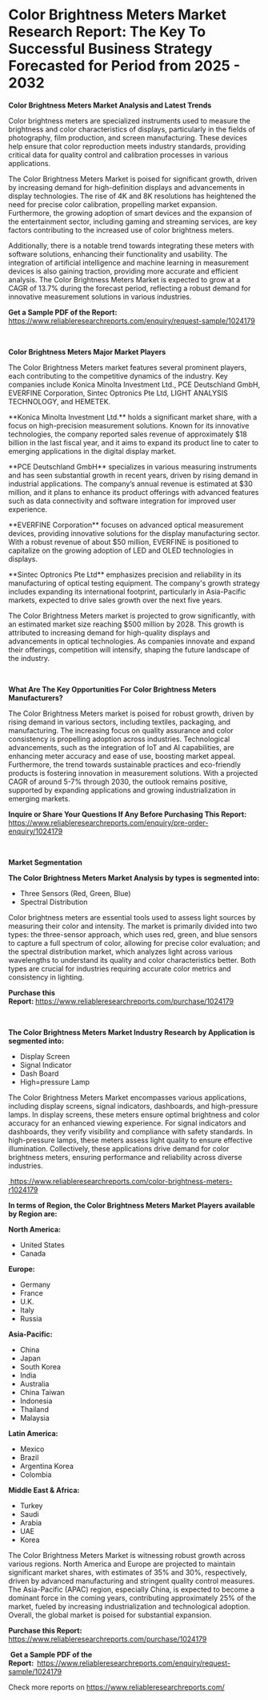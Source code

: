<p><h1>Color Brightness Meters Market Research Report: The Key To Successful Business Strategy Forecasted for Period from 2025 - 2032</h1></p><p><strong>Color Brightness Meters Market Analysis and Latest Trends</strong></p>
<p><p>Color brightness meters are specialized instruments used to measure the brightness and color characteristics of displays, particularly in the fields of photography, film production, and screen manufacturing. These devices help ensure that color reproduction meets industry standards, providing critical data for quality control and calibration processes in various applications.</p><p>The Color Brightness Meters Market is poised for significant growth, driven by increasing demand for high-definition displays and advancements in display technologies. The rise of 4K and 8K resolutions has heightened the need for precise color calibration, propelling market expansion. Furthermore, the growing adoption of smart devices and the expansion of the entertainment sector, including gaming and streaming services, are key factors contributing to the increased use of color brightness meters.</p><p>Additionally, there is a notable trend towards integrating these meters with software solutions, enhancing their functionality and usability. The integration of artificial intelligence and machine learning in measurement devices is also gaining traction, providing more accurate and efficient analysis. The Color Brightness Meters Market is expected to grow at a CAGR of 13.7% during the forecast period, reflecting a robust demand for innovative measurement solutions in various industries.</p></p>
<p><strong>Get a Sample PDF of the Report:&nbsp;</strong> <a href="https://www.reliableresearchreports.com/enquiry/request-sample/1024179?utm_campaign=2743&utm_medium=2&utm_source=Github&utm_content=ia&utm_term=22032025&utm_id=color-brightness-meters">https://www.reliableresearchreports.com/enquiry/request-sample/1024179</a></p>
<p>&nbsp;</p>
<p><strong>Color Brightness Meters Major Market Players</strong></p>
<p><p>The Color Brightness Meters market features several prominent players, each contributing to the competitive dynamics of the industry. Key companies include Konica Minolta Investment Ltd., PCE Deutschland GmbH, EVERFINE Corporation, Sintec Optronics Pte Ltd, LIGHT ANALYSIS TECHNOLOGY, and HEMETEK.</p><p>**Konica Minolta Investment Ltd.** holds a significant market share, with a focus on high-precision measurement solutions. Known for its innovative technologies, the company reported sales revenue of approximately $18 billion in the last fiscal year, and it aims to expand its product line to cater to emerging applications in the digital display market.</p><p>**PCE Deutschland GmbH** specializes in various measuring instruments and has seen substantial growth in recent years, driven by rising demand in industrial applications. The company’s annual revenue is estimated at $30 million, and it plans to enhance its product offerings with advanced features such as data connectivity and software integration for improved user experience.</p><p>**EVERFINE Corporation** focuses on advanced optical measurement devices, providing innovative solutions for the display manufacturing sector. With a robust revenue of about $50 million, EVERFINE is positioned to capitalize on the growing adoption of LED and OLED technologies in displays. </p><p>**Sintec Optronics Pte Ltd** emphasizes precision and reliability in its manufacturing of optical testing equipment. The company's growth strategy includes expanding its international footprint, particularly in Asia-Pacific markets, expected to drive sales growth over the next five years.</p><p>The Color Brightness Meters market is projected to grow significantly, with an estimated market size reaching $500 million by 2028. This growth is attributed to increasing demand for high-quality displays and advancements in optical technologies. As companies innovate and expand their offerings, competition will intensify, shaping the future landscape of the industry.</p></p>
<p>&nbsp;</p>
<p><strong>What Are The Key Opportunities For Color Brightness Meters Manufacturers?</strong></p>
<p><p>The Color Brightness Meters market is poised for robust growth, driven by rising demand in various sectors, including textiles, packaging, and manufacturing. The increasing focus on quality assurance and color consistency is propelling adoption across industries. Technological advancements, such as the integration of IoT and AI capabilities, are enhancing meter accuracy and ease of use, boosting market appeal. Furthermore, the trend towards sustainable practices and eco-friendly products is fostering innovation in measurement solutions. With a projected CAGR of around 5-7% through 2030, the outlook remains positive, supported by expanding applications and growing industrialization in emerging markets.</p></p>
<p><strong>Inquire or Share Your Questions If Any Before Purchasing This Report:</strong> <a href="https://www.reliableresearchreports.com/enquiry/pre-order-enquiry/1024179?utm_campaign=2743&utm_medium=2&utm_source=Github&utm_content=ia&utm_term=22032025&utm_id=color-brightness-meters">https://www.reliableresearchreports.com/enquiry/pre-order-enquiry/1024179</a></p>
<p>&nbsp;</p>
<p><strong>Market Segmentation</strong></p>
<p><strong>The Color Brightness Meters Market Analysis by types is segmented into:</strong></p>
<p><ul><li>Three Sensors (Red, Green, Blue)</li><li>Spectral Distribution</li></ul></p>
<p><p>Color brightness meters are essential tools used to assess light sources by measuring their color and intensity. The market is primarily divided into two types: the three-sensor approach, which uses red, green, and blue sensors to capture a full spectrum of color, allowing for precise color evaluation; and the spectral distribution market, which analyzes light across various wavelengths to understand its quality and color characteristics better. Both types are crucial for industries requiring accurate color metrics and consistency in lighting.</p></p>
<p><strong>Purchase this Report:&nbsp;</strong><a href="https://www.reliableresearchreports.com/purchase/1024179?utm_campaign=2743&utm_medium=2&utm_source=Github&utm_content=ia&utm_term=22032025&utm_id=color-brightness-meters">https://www.reliableresearchreports.com/purchase/1024179</a></p>
<p>&nbsp;</p>
<p><strong>The Color Brightness Meters Market Industry Research by Application is segmented into:</strong></p>
<p><ul><li>Display Screen</li><li>Signal Indicator</li><li>Dash Board</li><li>High=pressure Lamp</li></ul></p>
<p><p>The Color Brightness Meters Market encompasses various applications, including display screens, signal indicators, dashboards, and high-pressure lamps. In display screens, these meters ensure optimal brightness and color accuracy for an enhanced viewing experience. For signal indicators and dashboards, they verify visibility and compliance with safety standards. In high-pressure lamps, these meters assess light quality to ensure effective illumination. Collectively, these applications drive demand for color brightness meters, ensuring performance and reliability across diverse industries.</p></p>
<p><a href="https://www.reliableresearchreports.com/color-brightness-meters-r1024179?utm_campaign=2743&utm_medium=2&utm_source=Github&utm_content=ia&utm_term=22032025&utm_id=color-brightness-meters">&nbsp;https://www.reliableresearchreports.com/color-brightness-meters-r1024179</a></p>
<p><strong>In terms of Region, the Color Brightness Meters Market Players available by Region are:</strong></p>
<p>
    <p> <strong> North America: </strong>
        <ul>
            <li>United States</li>
            <li>Canada</li>
        </ul>
        </p> 
    <p> <strong> Europe: </strong>
        <ul>
            <li>Germany</li>
            <li>France</li>
            <li>U.K.</li>
            <li>Italy</li>
            <li>Russia</li>
        </ul>
        </p> 
    <p> <strong> Asia-Pacific: </strong>
        <ul>
            <li>China</li>
            <li>Japan</li>
            <li>South Korea</li>
            <li>India</li>
            <li>Australia</li>
            <li>China Taiwan</li>
            <li>Indonesia</li>
            <li>Thailand</li>
            <li>Malaysia</li>
        </ul>
        </p> 
    <p> <strong> Latin America: </strong>
        <ul>
            <li>Mexico</li>
            <li>Brazil</li>
            <li>Argentina Korea</li>
            <li>Colombia</li>
        </ul>
        </p> 
    <p> <strong> Middle East & Africa: </strong>
        <ul>
            <li>Turkey</li>
            <li>Saudi</li>
            <li>Arabia</li>
            <li>UAE</li>
            <li>Korea</li>
        </ul>
    </p>
    </p>
<p><p>The Color Brightness Meters Market is witnessing robust growth across various regions. North America and Europe are projected to maintain significant market shares, with estimates of 35% and 30%, respectively, driven by advanced manufacturing and stringent quality control measures. The Asia-Pacific (APAC) region, especially China, is expected to become a dominant force in the coming years, contributing approximately 25% of the market, fueled by increasing industrialization and technological adoption. Overall, the global market is poised for substantial expansion.</p></p>
<p><strong>Purchase this Report: </strong><a href="https://www.reliableresearchreports.com/purchase/1024179?utm_campaign=2743&utm_medium=2&utm_source=Github&utm_content=ia&utm_term=22032025&utm_id=color-brightness-meters">https://www.reliableresearchreports.com/purchase/1024179</a></p>
<p>&nbsp;<strong>Get a Sample PDF of the Report:&nbsp;&nbsp;</strong><a href="https://www.reliableresearchreports.com/enquiry/request-sample/1024179?utm_campaign=2743&utm_medium=2&utm_source=Github&utm_content=ia&utm_term=22032025&utm_id=color-brightness-meters">https://www.reliableresearchreports.com/enquiry/request-sample/1024179</a></p>
<p><strong></strong></p>
<p>Check more reports on <a href="https://www.reliableresearchreports.com/?utm_campaign=2743&utm_medium=2&utm_source=Github&utm_content=ia&utm_term=22032025&utm_id=color-brightness-meters">https://www.reliableresearchreports.com/</a></p>